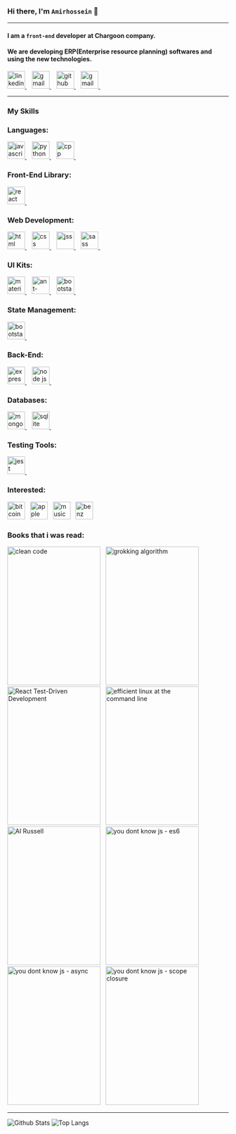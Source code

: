 ### Hi there, I'm `Amirhossein` 👋

---

#### I am a `front-end` developer at Chargoon company.

#### We are developing ERP(Enterprise resource planning) softwares and using the new technologies.

<!--
**Amirhossein-Moghadam/Amirhossein-Moghadam** is a ✨ _special_ ✨ repository because its `README.md` (this file) appears on your GitHub profile.

Here are some ideas to get you started:

- 🔭 I’m currently working on ...
- 🌱 I’m currently learning ...
- 👯 I’m looking to collaborate on ...
- 🤔 I’m looking for help with ...
- 💬 Ask me about ...
- 📫 How to reach me: ...
- 😄 Pronouns: ...
- ⚡ Fun fact: ...
-->

<a href="https://www.linkedin.com/in/amirhossein-moghadam-5b72811a9/" target="_blank">
        <img
      src="https://www.vectorlogo.zone/logos/linkedin/linkedin-icon.svg"
      alt="linkedin"
      width="40"
      height="40"
/>
</a>&nbsp;&nbsp;
<a href="mailto:Amirhossein.Moghadam1379@gmail.com" target="_blank">
 <img
      src="https://www.vectorlogo.zone/logos/gmail/gmail-tile.svg"
      alt="gmail"
      width="40"
      height="40"
/>
</a>&nbsp;&nbsp;
<a href="https://github.com/Amirhossein-Moghadam" target="_blank">
 <img
      src="https://www.vectorlogo.zone/logos/github/github-tile.svg"
      alt="github"
      width="40"
      height="40"
/>
</a>&nbsp;&nbsp;
<a href="https://medium.com/@amirhossein.moghadam1379" target="_blank">
    <img
      src="https://www.vectorlogo.zone/logos/medium/medium-tile.svg"
      alt="gmail"
      width="40"
      height="40"
/>
</a>&nbsp;&nbsp;

---

### My Skills

<!-- ********************************************* -->
<h3 align="left">Languages:</h3>
<p>
<a href="https://www.javascript.com" target="_blank">
  <img
        src="https://www.svgrepo.com/show/349419/javascript.svg"
        alt="javascript"
        width="40"
        height="40"
  />
</a>&nbsp;&nbsp;
<a href="https://python.org" target="_blank">
  <img
        src="https://www.svgrepo.com/show/354238/python.svg"
        alt="python"
        width="40"
        height="40"
  />
</a>&nbsp;&nbsp;
<a href="http://cpp.sh/" target="_blank">
  <img
        src="https://www.svgrepo.com/show/353614/c-plusplus.svg"
        alt="cpp"
        width="40"
        height="40"
  />
</a>&nbsp;&nbsp;
</p>

<!-- ********************************************* -->
<h3 align="left">Front-End Library:</h3>
<p>
<a href="https://react.org" target="_blank">
  <img
        src="https://www.svgrepo.com/show/354259/react.svg"
        alt="react"
        width="40"
        height="40"
  />
</a>&nbsp;&nbsp;
</p>

<!-- ********************************************* -->
<h3 align="left">Web Development:</h3>
<p>
<a href="https://html.com/" target="_blank">
  <img
        src="https://www.svgrepo.com/show/353884/html-5.svg"
        alt="html"
        width="40"
        height="40"
  />
</a>&nbsp;&nbsp;
<a href="https://en.wikipedia.org/wiki/CSS" target="_blank">
  <img
        src="https://www.svgrepo.com/show/303481/css-3-logo.svg"
        alt="css"
        width="40"
        height="40"
  />
</a>&nbsp;&nbsp;
<a href="https://cssinjs.org/" target="_blank">
  <img
        src="https://www.svgrepo.com/show/353946/jss.svg"
        alt="jss"
        width="40"
        height="40"
  />
</a>&nbsp;&nbsp;
<a href="https://sass-lang.com/" target="_blank">
  <img
        src="https://www.svgrepo.com/show/374061/sass.svg"
        alt="sass"
        width="40"
        height="40"
  />
</a>&nbsp;&nbsp;
</p>

<!-- ********************************************* -->
<h3 align="left">UI Kits:</h3>
<p>
<a href="http://mui.com/" target="_blank">
  <img
        src="https://www.svgrepo.com/show/354048/material-ui.svg"
        alt="material-ui"
        width="40"
        height="40"
  />
</a>&nbsp;&nbsp;
<a href="https://ant.design/" target="_blank">
  <img
        src="https://www.svgrepo.com/show/353401/ant-design.svg"
        alt="ant-design"
        width="40"
        height="40"
  />
</a>&nbsp;&nbsp;
<a href="https://getbootstrap.com/" target="_blank">
  <img
        src="https://www.svgrepo.com/show/353498/bootstrap.svg"
        alt="bootstarp"
        width="40"
        height="40"
  />
</a>&nbsp;&nbsp;
</p>

<!-- ********************************************* -->
<h3 align="left">State Management:</h3>
<p>
<a href="https://redux.js.org/" target="_blank">
  <img
        src="https://www.svgrepo.com/show/303557/redux-logo.svg"
        alt="bootstarp"
        width="40"
        height="40"
  />
</a>&nbsp;&nbsp;
</p>

<!-- ********************************************* -->
<h3 align="left">Back-End:</h3>
<p>
<a href="https://expressjs.com/" target="_blank">
  <img
        src="https://www.svgrepo.com/show/330398/express.svg"
        alt="express"
        width="40"
        height="40"
  />
</a>&nbsp;&nbsp;
<a href="https://nodejs.org/" target="_blank">
  <img
        src="https://www.svgrepo.com/show/354119/nodejs-icon.svg"
        alt="node js"
        width="40"
        height="40"
  />
</a>&nbsp;&nbsp;
</p>

<!-- ********************************************* -->
<h3 align="left">Databases:</h3>
<p>
<a href="https://www.mongodb.com/" target="_blank">
  <img
        src="https://www.svgrepo.com/show/331488/mongodb.svg"
        alt="mongodb"
        height="40"
        width="40"
  />
</a>&nbsp;&nbsp;
<a href="https://www.sqlite.org/" target="_blank">
  <img
        src="https://www.svgrepo.com/show/374094/sqlite.svg"
        alt="sqlite"
        height="40"
        width="40"
  />
</a>&nbsp;&nbsp;
</p>

<!-- ********************************************* -->
<h3 align="left">Testing Tools:</h3>
<p>
<a href="https://jestjs.io/" target="_blank">
  <img
        src="https://www.svgrepo.com/show/353930/jest.svg"
        alt="jest"
        width="40"
        height="40"
  />
</a>&nbsp;&nbsp;
</p>

<!-- ********************************************* -->
<!-- <h3 align="left">Other Tools:</h3> -->

<!-- ********************************************* -->
<h3 align="left">Interested:</h3>
<p align="left">
<img
        src="https://www.svgrepo.com/show/349310/bitcoin.svg"
        alt="bitcoin"
        width="40"
        height="40"
/>&nbsp;&nbsp;
<img
        src="https://www.svgrepo.com/show/349300/apple.svg"
        alt="apple"
        width="40"
        height="40"
/>&nbsp;&nbsp;
<img
        src="https://www.svgrepo.com/show/349299/apple-music.svg"
        alt="music"
        width="40"
        height="40"
/>&nbsp;&nbsp;
<img
        src="https://www.svgrepo.com/show/303249/mercedes-benz-9-logo.svg"
        alt="benz"
        width="40"
        height="40"
/>&nbsp;&nbsp;
</p>

<!-- ********************************************* -->
<h3 align="left">Books that i was read:</h3>
<p>
<img 
      src="https://images-na.ssl-images-amazon.com/images/I/41xShlnTZTL._SX376_BO1,204,203,200_.jpg"
      alt="clean code"
      width="212"
      height="315"
/>&nbsp;&nbsp;
<img 
      src="https://images.manning.com/book/3/0b325da-eb26-4e50-8a2a-46042c647083/Bhargava-Algorithms_hires.png"
      alt="grokking algorithm"
      width="212"
      height="315"
/>&nbsp;&nbsp;
<img 
      src="https://dl.ebooksworld.ir/images/Mastering.React.Test-Driven.Development-Daniel.Irvine-Packt-9781789133417-EBooksWorld.ir.jpg"
      alt="React Test-Driven Development"
      width="212"
      height="315"
/>&nbsp;&nbsp;
<img 
      src="https://images-na.ssl-images-amazon.com/images/I/41S-0bkjBpL._SX379_BO1,204,203,200_.jpg"
      alt="efficient linux at the command line"
      width="212"
      height="315"
/>&nbsp;&nbsp;
<img 
      src="https://images-na.ssl-images-amazon.com/images/I/517eliFnOHL.jpg"
      alt="AI Russell"
      width="212"
      height="315"
/>&nbsp;&nbsp;
<img 
      src="https://images-na.ssl-images-amazon.com/images/I/410+tmN-P+L._SX331_BO1,204,203,200_.jpg"
      alt="you dont know js - es6"
      width="212"
      height="315"
/>&nbsp;&nbsp;
<img 
      src="https://images-na.ssl-images-amazon.com/images/I/51Kb27EcNPL.jpg"
      alt="you dont know js - async"
      width="212"
      height="315"
/>&nbsp;&nbsp;
<img 
      src="https://images-na.ssl-images-amazon.com/images/I/71DjgMQb3bL.jpg"
      alt="you dont know js - scope closure"
      width="212"
      height="315"
/>&nbsp;&nbsp;
</p>

---

![Github Stats](https://github-readme-stats.vercel.app/api?username=Amirhossein-Moghadam&count_private=true&show_icons=true&include_all_commits=true)
![Top Langs](https://github-readme-stats.vercel.app/api/top-langs/?username=Amirhossein-Moghadam&hide=TeX&layout=compact)
